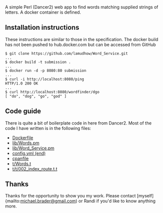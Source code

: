 A simple Perl (Dancer2) web app to find words matching supplied
strings of letters. A docker container is defined.

## Installation instructions

These instructions are similar to those in the specification. The
docker build has not been pushed to hub.docker.com but can be accessed
from GitHub

```
$ git clone https://github.com/lamudhow/Word_Service.git
...
$ docker build -t submission .
...
$ docker run -d -p 8080:80 submission
...
$ curl -i http://localhost:8080/ping
HTTP/1.0 200 OK
...
$ curl http://localhost:8080/wordfinder/dgo
[ "do", "dog", "go", "god" ]
```

## Code guide

There is quite a bit of boilerplate code in here from Dancer2. Most of
the code I have written is in the following files:

- [Dockerfile](/lamudhow/Word_Service/blob/main/Dockerfile)
- [lib/Words.pm](/lamudhow/Word_Service/blob/main/lib/Words.pm)
- [lib/Word_Service.pm](/lamudhow/Word_Service/blob/main/lib/Word_Service.pm)
- [config.yml (end)](/lamudhow/Word_Service/blob/main/config.yml)
- [cpanfile](/lamudhow/Word_Service/blob/main/cpanfile)
- [t/Words.t](/lamudhow/Word_Service/blob/main/t/Words.t)
- [t/t/002_index_route.t.t](/lamudhow/Word_Service/blob/main/t/t/002_index_route.t.t)

## Thanks

Thanks for the opportunity to show you my work. Please contact
[myself]{mailto:michael.brader@gmail.com) or Randi if you'd like to
know anything more.
